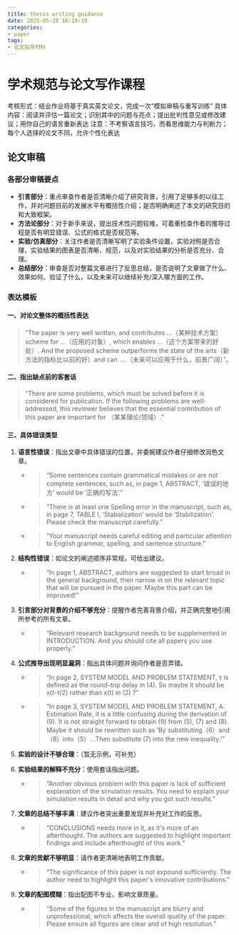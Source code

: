 ```yaml
---
title: thesis writing guidance
date: 2025-05-28 16:19:19
categories:
- paper
tags:
- 论文指导材料
---
```




# 学术规范与论文写作课程

考核形式：结业作业将基于真实英文论文，完成一次“模拟审稿与重写训练”
具体内容：阅读并评估一篇论文；识别其中的问题与亮点；提出批判性意见或修改建议；用你自己的语言重新表达
注意：不考察语言技巧，而看思维能力与判断力；每个人选择的论文不同，允许个性化表达



## 论文审稿

### 各部分审稿要点

- **引言部分**：重点审查作者是否清晰介绍了研究背景，引用了足够多的以往工作，并对问题目前的发展水平有概括性介绍；是否明确阐述了本文的研究目的和大致框架。
- **方法论部分**：对于新手来说，提出技术性问题较难，可着重检查作者的推导过程是否有明显错误、公式的格式是否规范等。
- **实验/仿真部分**：关注作者是否清晰写明了实验条件设置，实验对照是否合理，实验结果的图表是否清晰、规范，以及对实验结果的分析是否充分、合理。
- **总结部分**：审查是否对整篇文章进行了反思总结，是否说明了文章做了什么、效果如何、验证了什么，以及未来可以继续补充/深入哪方面的工作。

### 表达模板

#### 一、对论文整体的概括性表达

> “The paper is very well written, and contributes ...（某种技术方案）scheme for ...（应用的对象）, which enables ...（这个方案带来的好处）. And the proposed scheme outperforms the state of the arts（新方法的指标比以前的好）and can ....（未来可以应用于什么，前景广阔）”。

#### 二、指出缺点前的客套话

> “There are some problems, which must be solved before it is considered for publication. If the following problems are well-addressed, this reviewer believes that the essential contribution of this paper are important for （某某理论/领域）.”

#### 三、具体错误类型

1. **语言性错误**：指出文章中具体错误的位置，并委婉建议作者仔细修改润色文章。

   - > “Some sentences contain grammatical mistakes or are not complete sentences, such as, in page 1, ABSTRACT, ‘错误的地方’ would be ‘正确的写法’.”

   - > “There is at least one Spelling error in the manuscript, such as, in page 7, TABLE I, ‘Stabalization’ would be ‘Stabilization’. Please check the manuscript carefully.”

   - > “Your manuscript needs careful editing and particular attention to English grammar, spelling, and sentence structure.”

2. **结构性错误**：如论文的阐述顺序非常规，可给出建议。

   - > “In page 1, ABSTRACT, authors are suggested to start broad in the general background, then narrow in on the relevant topic that will be pursued in the paper. Maybe this part can be improved!”

3. **引言部分对背景的介绍不够充分**：提醒作者完善背景介绍，并正确完整地引用所参考的所有文章。

   - > “Relevant research background needs to be supplemented in INTRODUCTION. And you should cite all papers you use properly.”

4. **公式推导出现明显漏洞**：指出具体问题并询问作者是否弄错。

   - > “In page 2, SYSTEM MODEL AND PROBLEM STATEMENT, τ is defined as the round-trip delay in (4). So maybe it should be x(t-τ/2) rather than x(t) in (2) ?”

   - > “In page 3, SYSTEM MODEL AND PROBLEM STATEMENT, A. Estimation Rate, it is a little confusing during the derivation of (9). It is not straight forward to obtain (9) from (5), (7) and (8). Maybe it should be rewritten such as ‘By substituting（6）and（8）into（5）...Then substitute (7) into the new inequality.’”

5. **实验的设计不够合理**：（暂无示例，可补充）

6. **实验结果的解释不充分**：使用套话指出问题。

   - > “Another obvious problem with this paper is lack of sufficient explanation of the simulation results. You need to explain your simulation results in detail and why you got such results.”

7. **文章的总结不够丰满**：建议作者突出重要发现并补充对工作的反思。

   - > “CONCLUSIONS needs more in it, as it's more of an afterthought. The authors are suggested to highlight important findings and include afterthought of this work.”

8. **文章的贡献不够明显**：请作者更清晰地表明工作贡献。

   - > “The significance of this paper is not expound sufficiently. The author need to highlight this paper's innovative contributions.”

9. **文章的配图模糊**：指出配图不专业，影响文章质量。

   - > “Some of the figures in the manuscript are blurry and unprofessional, which affects the overall quality of the paper. Please ensure all figures are clear and of high resolution.”
